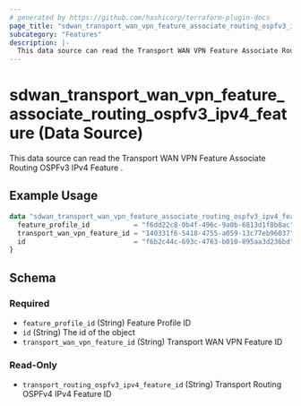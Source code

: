 ```yaml
---
# generated by https://github.com/hashicorp/terraform-plugin-docs
page_title: "sdwan_transport_wan_vpn_feature_associate_routing_ospfv3_ipv4_feature Data Source - terraform-provider-sdwan"
subcategory: "Features"
description: |-
  This data source can read the Transport WAN VPN Feature Associate Routing OSPFv3 IPv4 Feature .
---
```


# sdwan_transport_wan_vpn_feature_associate_routing_ospfv3_ipv4_feature (Data Source)

This data source can read the Transport WAN VPN Feature Associate Routing OSPFv3 IPv4 Feature .

## Example Usage

```terraform
data "sdwan_transport_wan_vpn_feature_associate_routing_ospfv3_ipv4_feature" "example" {
  feature_profile_id           = "f6dd22c8-0b4f-496c-9a0b-6813d1f8b8ac"
  transport_wan_vpn_feature_id = "140331f6-5418-4755-a059-13c77eb96037"
  id                           = "f6b2c44c-693c-4763-b010-895aa3d236bd"
}
```

<!-- schema generated by tfplugindocs -->
## Schema

### Required

- `feature_profile_id` (String) Feature Profile ID
- `id` (String) The id of the object
- `transport_wan_vpn_feature_id` (String) Transport WAN VPN Feature ID

### Read-Only

- `transport_routing_ospfv3_ipv4_feature_id` (String) Transport Routing OSPFv4 IPv4 Feature ID
